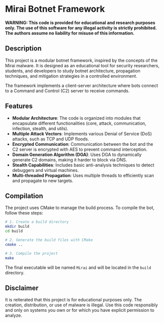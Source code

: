 # Mirai Botnet Framework

**WARNING: This code is provided for educational and research purposes only. The use of this software for any illegal activity is strictly prohibited. The authors assume no liability for misuse of this information.**

## Description

This project is a modular botnet framework, inspired by the concepts of the Mirai malware. It is designed as an educational tool for security researchers, students, and developers to study botnet architecture, propagation techniques, and mitigation strategies in a controlled environment.

The framework implements a client-server architecture where bots connect to a Command and Control (C2) server to receive commands.

## Features

- **Modular Architecture**: The code is organized into modules that encapsulate different functionalities (core, attack, communication, infection, stealth, and utils).
- **Multiple Attack Vectors**: Implements various Denial of Service (DoS) attacks, such as TCP and UDP floods.
- **Encrypted Communication**: Communication between the bot and the C2 server is encrypted with AES to prevent command interception.
- **Domain Generation Algorithm (DGA)**: Uses DGA to dynamically generate C2 domains, making it harder to block via DNS.
- **Stealth Capabilities**: Includes basic anti-analysis techniques to detect debuggers and virtual machines.
- **Multi-threaded Propagation**: Uses multiple threads to efficiently scan and propagate to new targets.

## Compilation

The project uses CMake to manage the build process. To compile the bot, follow these steps:

```bash
# 1. Create a build directory
mkdir build
cd build

# 2. Generate the build files with CMake
cmake ..

# 3. Compile the project
make
```

The final executable will be named `Mirai` and will be located in the `build` directory.

## Disclaimer

It is reiterated that this project is for educational purposes only. The creation, distribution, or use of malware is illegal. Use this code responsibly and only on systems you own or for which you have explicit permission to analyze.
